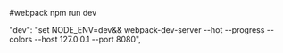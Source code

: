 #webpack
npm run dev

"dev": "set NODE_ENV=dev&& webpack-dev-server --hot --progress  --colors --host 127.0.0.1 --port 8080",